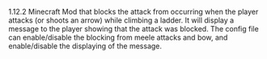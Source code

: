 1.12.2 Minecraft Mod that blocks the attack from occurring when the player attacks (or shoots an arrow) while climbing a ladder. It will display a message to the player showing that the attack was blocked. The config file can enable/disable the blocking from meele attacks and bow, and enable/disable the displaying of the message.
